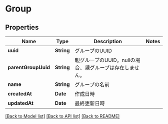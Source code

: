 # Group

## Properties
Name | Type | Description | Notes
------------ | ------------- | ------------- | -------------
**uuid** | **String** | グループのUUID | 
**parentGroupUuid** | **String** | 親グループのUUID。nullの場合、親グループは存在しません。 | 
**name** | **String** | グループの名前 | 
**createdAt** | **Date** | 作成日時 | 
**updatedAt** | **Date** | 最終更新日時 | 

[[Back to Model list]](../README.md#documentation-for-models) [[Back to API list]](../README.md#documentation-for-api-endpoints) [[Back to README]](../README.md)


